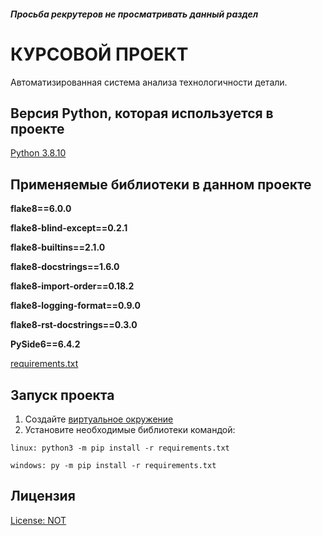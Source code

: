 ##### Просьба рекрутеров не просматривать данный раздел
# КУРСОВОЙ ПРОЕКТ

Автоматизированная система анализа технологичности детали.

## Версия Python, которая используется в проекте

[Python 3.8.10](https://www.python.org/downloads/release/python-3810/)

## Применяемые библиотеки в данном проекте

**flake8==6.0.0**

**flake8-blind-except==0.2.1**

**flake8-builtins==2.1.0**

**flake8-docstrings==1.6.0**

**flake8-import-order==0.18.2**

**flake8-logging-format==0.9.0**

**flake8-rst-docstrings==0.3.0**

**PySide6==6.4.2**

[requirements.txt](https://github.com/WolfMTK/ASAMP/blob/master/requirements.txt)

## Запуск проекта

1) Создайте [виртуальное окружение](https://docs.python.org/3/library/venv.html)
2) Установите необходимые библиотеки командой:

`linux: python3 -m pip install -r requirements.txt`

`windows: py -m pip install -r requirements.txt`

## Лицензия

[License: NOT](https://github.com/WolfMTK/ASAMP/blob/master/LICENSE)
